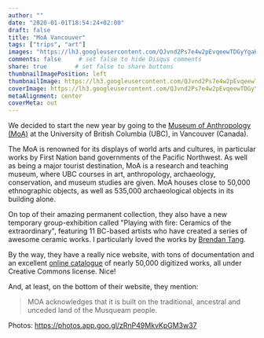 ```yaml
---
author: ""
date: "2020-01-01T18:54:24+02:00"
draft: false
title: "MoA Vancouver"
tags: ["trips", "art"]
images: "https://lh3.googleusercontent.com/QJvnd2Ps7e4w2pEvqeewTDGyYgaHE6u-YjAbWbvh9udSDdqqZlRgoydtAqKckPzwBBV4w-CjN5syZXxVQRnQ6epdoTWvvjW-MjTTOAbnlmkEnGhk5sI4soP9nTtFemzeF2Xd6wPmM4M=w1920-h1080"
comments: false     # set false to hide Disqus comments
share: true        # set false to share buttons
thumbnailImagePosition: left
thumbnailImage: https://lh3.googleusercontent.com/QJvnd2Ps7e4w2pEvqeewTDGyYgaHE6u-YjAbWbvh9udSDdqqZlRgoydtAqKckPzwBBV4w-CjN5syZXxVQRnQ6epdoTWvvjW-MjTTOAbnlmkEnGhk5sI4soP9nTtFemzeF2Xd6wPmM4M=w1920-h1080
coverImage: https://lh3.googleusercontent.com/QJvnd2Ps7e4w2pEvqeewTDGyYgaHE6u-YjAbWbvh9udSDdqqZlRgoydtAqKckPzwBBV4w-CjN5syZXxVQRnQ6epdoTWvvjW-MjTTOAbnlmkEnGhk5sI4soP9nTtFemzeF2Xd6wPmM4M=w1920-h1080
metaAlignment: center
coverMeta: out
---
```


We decided to start the new year by going to the [Museum of Anthropology (MoA)](https://moa.ubc.ca/) at the University of British Columbia (UBC), in Vancouver (Canada).

<!--more-->

The MoA is renowned for its displays of world arts and cultures, in particular works by First Nation band governments of the Pacific Northwest. As well as being a major tourist destination, MoA is a research and teaching museum, where UBC courses in art, anthropology, archaeology, conservation, and museum studies are given. MoA houses close to 50,000 ethnographic objects, as well as 535,000 archaeological objects in its building alone.

On top of their amazing permanent collection, they also have a new temporary group-exhibition called "Playing with fire: Ceramics of the extraordinary", featuring 11 BC-based artists who have created a series of awesome ceramic works. I particularly loved the works by [Brendan Tang](https://www.brendantang.com/).

By the way, they have a really nice website, with tons of documentation and an excellent [online catalogue](https://collection-online.moa.ubc.ca/home) of nearly 50,000 digitized works, all under Creative Commons license. Nice!

And, at least, on the bottom of their website, they mention:

> MOA acknowledges that it is built on the traditional, ancestral and unceded land of the Musqueam people.

Photos: https://photos.app.goo.gl/zRnP49MkvKpGM3w37

<script src="https://cdn.jsdelivr.net/npm/publicalbum@latest/embed-ui.min.js" async></script>
<div class="pa-gallery-player-widget" style="width:100%; height:480px; display:none;"
  data-link="https://photos.app.goo.gl/zRnP49MkvKpGM3w37"
  data-title="91 new photos by Jorge Cortell">
  <object data="https://lh3.googleusercontent.com/lzDkypZwp1gInLTg-_CDNE7SSeu7XBFjgq3iTLTpPt7ESGZNdU8DJnkyG4q8rwy8mJJtuMNRnQfXZdQ4lG5LOmT096NTlISig9PK7H7DEW6M-olVK7y4mhwpiZvFcksB2_rcbU8X0a4=w1920-h1080"></object>
  <object data="https://lh3.googleusercontent.com/zaCg-ixJD3qFG4Xj0xXi05U3gc4hbCBZKu0AzwuRmxMBp091__o-uzz3giGtZhRlqbuYr_3CRKjAn-0erFyH3WEqsVEFtrl-9cmrYl5-hAiLhbXydtJsEcO5Nw1nV_6rXMEAilJ6-to=w1920-h1080"></object>
  <object data="https://lh3.googleusercontent.com/HXduq4zz6iLCEtzg2VCfJ8Byjhzjfb09JMqPvJIqAgEwzR4lFD9x3qQ4fWfZe5vR2XL6pzDE8mw0MlWM5lMTQ8Tl6PNsSQZPkED1OvfkfhEdNyqNNP8BeZ_jKOioe8i2T_b3o0T1L-c=w1920-h1080"></object>
  <object data="https://lh3.googleusercontent.com/Al3gKAjQrd3oKaRVibFXMMYLD3xDzuxXSiHs8WHK4c0AwOdvC33aIDKx7Inlccr87z4NJ3xAS2kxscl_RbjBKFLYKmIBhMQpQOumvb8-2ASAD_p1tUtJzod8gBeizrHsy7IcUT1NIlQ=w1920-h1080"></object>
  <object data="https://lh3.googleusercontent.com/4EYzdpSgdhQNSAJLY3jvfMt6KOsDeoZIi2tKLi0e41753DrVbWokSymfAt3mhAcx3sv9E5LllvhPQ5TY4EmckeXhjRfRUhh8xEb2fGBy_g-wp5b91hBbiLHcvNNn6Q2HlqVMXDxAQU4=w1920-h1080"></object>
  <object data="https://lh3.googleusercontent.com/RwZ3za5Sny_M11Amg2NgQVyLMVchJcbSMe7JsZVySnhir0YAxzSHcpwD6gdHnHpTfQ2ksvTy8aRbhTV5XYkIgDGANts5tQErSrUdqdBS3N3CjgpUHfOcgjNB9q5uEH3211K3m11dKHU=w1920-h1080"></object>
  <object data="https://lh3.googleusercontent.com/IBlNKRVS6WBj3GvCi5urREmyeTwptuYi81PVfB1TjO77h2BVydvLLucB8P9bxCizkncP7Z16jFhCxFx3jVHKKnP2qx_PxbR9udOZeHrbrfhrqOUbsHKhfzsEhtXWOC5PopIcbPacM7E=w1920-h1080"></object>
  <object data="https://lh3.googleusercontent.com/3jvgiQj0RSg_luCKb5hJ2paT7RyQQyx25fkcpyNxy5dU1M_3QwYSrgZEQJdF2tOwfZjIlDd8mGNo09jfP-MCfz5Ch21bsOXFB3IyZVlF1S_Ci9aqJG1QBCqcqaG-M_VK7lIv-07DMqg=w1920-h1080"></object>
  <object data="https://lh3.googleusercontent.com/LZ4mOZ4s37Tt3e-TsUSMHHS-gC0_D-wPLDxrASNPXZEKYCv-LhZuPtZhUrceW_8PL5m2l06nV_z5eEzdJk1uf-86f03eqMKF4QTGEAZo5k0JRB9YI7vGoo0k7YAQNzgsbAkQYLJjS58=w1920-h1080"></object>
  <object data="https://lh3.googleusercontent.com/APfFR7ygSXTi894yCHnacOyiIEE7Mt31ufjKvJDgQIGvAyjYDBi7eIjVutrKwgRKi7eTVSaANNIeMhPasb0hYnBHPXqDKBslpT2dOpTf6QOz90frvFpt61xGakrVI5_vCWCW508xxZg=w1920-h1080"></object>
  <object data="https://lh3.googleusercontent.com/3HuecW4yE-AAVqWK0iOVbTpcuj5phO81rE07HERGkcbjHetTsf74K6LsWcocDKRCtVVocNTw764q2ppMCP7yVdwZNZIEEopABkqFUvaewnQAvp8LR9U2Oievr9Kpk4Yx-_zABS5Gzdg=w1920-h1080"></object>
  <object data="https://lh3.googleusercontent.com/YFiEM04mjaLHXFoBFplJ1ymhAlcJaTz80a7vENIgnSPKgjAjhpmzsMr02J2wLn1VLUp4i8f_ImR1ifqUj8XMnWv8RAqHlK3EOx7yiLUqJ9KdwYmhMVhyrIYIZ8VbjdTsuXNf0OHDZec=w1920-h1080"></object>
  <object data="https://lh3.googleusercontent.com/H3OQRUAKjaurf4hJTRisDLYuNmdVU-C0iAOzszbhcxVsTCsL4U_VyKy7d6SYL1nO1BxsShZUOUZ543KfGotpbIRXPxlgwLf4nZT4wFow8w-eV5AmBmXm_hwpzQXt4yWvRdM3PMBceAA=w1920-h1080"></object>
  <object data="https://lh3.googleusercontent.com/obS5IMa-AgZ-pDZrQGfQxPdVUP7jC-8f4mRu5NG1WmFA_F3PsD04xM4UDYGiRj_mRM5HxMh3S7FOwtMNGS0AbK-We__Zex0Q7ssmWIH5hgSyDItVWVuZOXwuaWAGaQMaQKuz6GXBWxk=w1920-h1080"></object>
  <object data="https://lh3.googleusercontent.com/M0_uMivPbnyAAWrZ7F9wwcvbWtgLtd5OAfBjS1cMNTBTR8RNfXV3_cUoKQOnxQUhZNAdi5q_tKpOuTYlmIURgVQsPKfrGNemWvxf965w3BqkqQyjokQkeAArY5maxxIojGqPwx4LYe8=w1920-h1080"></object>
  <object data="https://lh3.googleusercontent.com/ZJtxhmQa_DmQSC26a_uPYbCRFnFp3Izr4N_9gOGGMKq9ffuYMu9hanjfg9D3XZ6_8VHJaBoaXD_fNO2YTFWMw8Ju3RK2qdA72j9BfRK0HsIlRg0EtE0w_OqyWimxGNCycFVgae9m3Fg=w1920-h1080"></object>
  <object data="https://lh3.googleusercontent.com/a9oYUrcHxQxtFmNMihWawJM-I3kboo8nbKJcko_I51H5W8qopk1-qtrVNh4D5fEOErXAn_RUImR8HtZcwl9n7ZJ4MSLoqXLUOCEGYiJop8OfQwnWyxl9NDYFrlcZW3PDdtXrlulpca4=w1920-h1080"></object>
  <object data="https://lh3.googleusercontent.com/SpjhCeOUPubfO5rGGwmyAIStuda5miC0wxKqc1r-STIr7kz95fhklyrx-_INlggrdQkVFUXgs1b4WHjIRJ_ToMZJBYUz96JrEjY0CIyVBAcF-WAlMEf7GbDM6o9eafUDq-8PxgEyKLY=w1920-h1080"></object>
  <object data="https://lh3.googleusercontent.com/t3Zc2lHEZ9S47Irob7z5q8_ay9wOo6MLZ4jegBcecAMFFZGh-tG7d8y0jAlHP9s6Cr2rM8D7oJ5MFwhqEeMnskIqQxLx8LGi-ljE2o7uj2KfGQeOTDZlyfEFiCsEFsXlWFHcw-mImqE=w1920-h1080"></object>
  <object data="https://lh3.googleusercontent.com/jVFCDkl7xf3F2q-PD5ktIYp3wSePrvmwrayREMnrlBHo9x2M_IDoPa105a5Cq4YAraSByEibCtQU3qfQn8t_GkQB1er-yAnX7I25_qWgXV8Wfz6Pjwt9vQg1et20jeNdASm4M4DjJZw=w1920-h1080"></object>
  <object data="https://lh3.googleusercontent.com/YSumuc1_Nwk7eDYXhgDAmILwPYNpWUYIBZtW83fG2leSxi85zUFDDaKIOF5FkHKaoeESnillSynj-t4bvg1DbhLnmaDL1wrjXbdh6rFjSphh3AvXtSpr-Sycsn1hOm7CU9wElk8Ae48=w1920-h1080"></object>
  <object data="https://lh3.googleusercontent.com/Sv2gSY0gfh4BYjE6lbSZbid0S4oCrNV0RSWZ-5c410D9ysuTnZHLy3wJA09Lp4fyaZmn5YEU8SQp3BBhkwo8S6ssQT00epnOcB6beW3HdmUpS2P7u2y54A_drgdFmE-KB0zJXfC-cyM=w1920-h1080"></object>
  <object data="https://lh3.googleusercontent.com/B_bvcCcTirwGkYleV095IQE5V39A8b-RNeDlRYOp_2cj0Ws4cghxc2A1ojwFYChHp1cL4iW1LMaqxwdfCWNSTRuKpZ6lqu6szfWoH7pBAeAlAq1MG0rpJ-w48qT3ZdYpgwpE2fzmfsI=w1920-h1080"></object>
  <object data="https://lh3.googleusercontent.com/u8x4xIwELmFmFjoCZcb9QguxciYWBIowRhUxZa-zJuIRQP-XspslgyVJ6ulznBGVE4mAtk2UxPq4N_Owa7ivXpqa-V51FxvN2PeUva6YR1rVtJjZfwgHj_FMnkRK1YKhH_z92veTS0Y=w1920-h1080"></object>
  <object data="https://lh3.googleusercontent.com/xtE2C9MgYS3VPLpcLLeE82KZ8gRtrNJk6LWRklTmKQtdnaVwkgP9S-b15p9M05Hy6JOdJToxYGtOsnbDOBUgXACWc5RD6ptj4N-uigy3ahorDyjJKD1nllsIDhahEG4cUUjhE6BuL78=w1920-h1080"></object>
  <object data="https://lh3.googleusercontent.com/5ljWRuxeZ1OBL0nSr_6rfDVdnHpxp-FnqzCU6wGyrkcvjWTJCn3KQaiOhULhcMAEWpG8BmTLuf7_3mXZ6w5mNa9u1tLteb-irPzjxsZJkU3cojN9cGZu-WLV46Kyt7b5nzIJlsRr758=w1920-h1080"></object>
  <object data="https://lh3.googleusercontent.com/k7DRntRElCNjMNgFaTResvV11NZxEd3KrV8Nwm_bacnmElmf9qnjiAX40KaMbA8ouyDEX_OD7CVAHvJ8YvIjBJIW7gXv9LMFUbJ5duPkdCAYbYWn7xVl1yPdzJYr_gbo0SG97IbdgnQ=w1920-h1080"></object>
  <object data="https://lh3.googleusercontent.com/dm1ONbY4Gjr5PYDnlVbHCyPp-V6fjP4HOoE1M_x-H0WHDyP8GBxYZX2rUJf8w3Psp0aHwV8_YUcW2gTQZCGLfV7vFrrouF3DOamNxNOk32UtwfXLwittghBixRaq2cAM_hcVYDUSeZw=w1920-h1080"></object>
  <object data="https://lh3.googleusercontent.com/RPuWNkqm9bLwmCGYp_e1EHvCOsAZ9GyqA6Tk-J0VObvT2eXagL302sL4rnNIaOyFQQIClebHT5jhKS3ZFDsEwFJYzqKMvfDKiFbWx--7L4HXdC_KPsW141xjmgk6FeoK2soC9446fJw=w1920-h1080"></object>
  <object data="https://lh3.googleusercontent.com/BJqWVoRPFWCLODud4RiRSX3nqSoFxnPLSK9rctFMghB-kGr3WPVBN3KI1CMCLe6kdhIqY4N7GODOpB4i428lk_fxuWpw-Y1jnurIGl7VH9ClC84AKpIebVnuFh3fDXcsnubtv7LQEJ0=w1920-h1080"></object>
  <object data="https://lh3.googleusercontent.com/-72gVlzBfpaGCuZE8TchmtD0lgVidPpTrU_tiBJ12e4CMwYa9-bBqSGPIxknzIkYECm_yNOSnLxMQ0LG17DPpSiDOO0pfeWySXRGP93v5rQ-NV_3bB9eRG8qHih8NzZyHKG5x4VFHRo=w1920-h1080"></object>
  <object data="https://lh3.googleusercontent.com/SVyfE5phRH2SCusRZBaOsbf6pBEoy9dHVpEl7h0TP5ndhMoRFmkonYya3H6Wi0VVLdvhtUk467VhTMGjaZO5TnrEb0P5V76EAbwBs5XOKwQiBUBHWXsH2rXDM3D3NCIgdv--or1bebk=w1920-h1080"></object>
  <object data="https://lh3.googleusercontent.com/QuLo_plVz1g_2ggEQk3goEHHvGt-LR6-3jPJBAGygfpW4Ph8_EjBqV3xaMbttzsWU6m6Oje34dkWLQQGH_uAEw7IAN5GaDtikSHkCQZmGT_EcrcVMNdm0raXwYDt5awuYH7PaP0srK0=w1920-h1080"></object>
  <object data="https://lh3.googleusercontent.com/8Fxa_ahO3UcwPaG0KtIGo3rt4wTrT1pLFSFdgWUgzHv8dAibUYmroFsqYXm7TdePIJR1S9TIu6nSbCbPgwzq8jUCQsibfrmmDQUbrUbbaOwJOCPmvTyX7mm6m2GdpLv5JKqnvZndm_k=w1920-h1080"></object>
  <object data="https://lh3.googleusercontent.com/N_KaoC_dFwRD-lAyia9c9Vw2DJatgAqpdJ2NB9wLc-6sFUXTP_uSl9wAU3C0MQEwO593VtVcGmdabY2eMktjg0xZd83MnhRtB7e_ESOO68dj_fQJGuzvdW0Vcx9adRQVwo1Rf99HNf4=w1920-h1080"></object>
  <object data="https://lh3.googleusercontent.com/8BgNUPCrDKNuP3UfSJLITKmlxso8vfAN_jVUlQRy6IlHXYfxYzTEeQ8f3PZHFUvYYOY_PaHG-LZ-TBj95HxmPVfT7mMGo5-fn_Ek_cIqRZ9wRh2holg5OHBUE6_aKKoD-iTbDvHFBIk=w1920-h1080"></object>
  <object data="https://lh3.googleusercontent.com/rCz-cLuMuYLCp70TqgQVSWz6Z6JYVbxiGQk1gmnNnDy92DQK80hB9-3OOBh8iihqu-nihOO5WGum9e7YRMIqkj53NtyMkCtMJtkNeibIkCqjHNpwL1zEjhmYL-fnqsprLO2wLrdPBH4=w1920-h1080"></object>
  <object data="https://lh3.googleusercontent.com/AKqVMxnd63-SSW0fyZtqVQZsEztPOoWLEZlD9jCWqcgoZKrKUsKICW63mWIgdtRKBlu6EhdYVgr8jOWWzxecAFEy_KaroJMBv9KN4qogQTsb88xycU6uhMZHQCogzM5XHPaOfykScyQ=w1920-h1080"></object>
  <object data="https://lh3.googleusercontent.com/VU7fUPH3mO_y16RHJh2E7_RTZ0ufccfTaHL_CRweFBxgUaOhY4_rso-thqC6zok39C38iCoFaocbZ3Wjth1UrV5L0Ti2o3XNt2TTDNE44k_9c3nDV6gA1ioYSavxwfbmKSWy0dqpavU=w1920-h1080"></object>
  <object data="https://lh3.googleusercontent.com/-aLO5b7V3DHxRTWr0BsgOHyk6yZYDLGFnAXEssh8Yg6-e-QkML75Z3qMFEmX84EIsrKAjOpSGkslLlq0UuexgSq9IsRF5HYdh8hlwUUl_Wm_i09qv36OWUC32L73ovFFTME65o6Ta88=w1920-h1080"></object>
  <object data="https://lh3.googleusercontent.com/o2VwR1ju8J9HcHOFpAMzjrMSZKUntJMnYS0l4XYe4siQBVXXAz9ZsEdjG8YkH5q7DwIM4y3I3hE1HWTkSlCTMsHYhDXr4BBKbgm17QUXF1UtENz6pFxO5GeskunxwHqiVB_XKGjVT6Q=w1920-h1080"></object>
  <object data="https://lh3.googleusercontent.com/GKb5fjMHcjd6t4dfAVrTTMyHNb_HWqubyYunwEbDN3OPHtANeNQ-U7ZaIo4MdYrLCAS493g0idLx8g-6TvSqWa2vYvPtcdcLeGTneIXdctZXO14eLu5xB8NmscM8_1Yusaa9x87G2vk=w1920-h1080"></object>
  <object data="https://lh3.googleusercontent.com/bh3B38qFPH4uQ33XIVBm4tvI-yBXyxQaREzig946XGRmQfeTAz_o9EI8qRac1hdUdDBOFI6h0PPmDAFtobJ1b-K8LhUue5YSBaCa1FkTAPFz44y2zz9sVjydPRZbz16Q2m-6FEqLKwU=w1920-h1080"></object>
  <object data="https://lh3.googleusercontent.com/1tdGJvEn3QO0L9zrTnXV0RglDElIPrCpaulNEuVLQ-A8PAheBxvH5R6AcLtGPUrxw93QHI8A6IIga8Qf950EuP3WA0weOMDHmGKhon1WyJ9Vp_2NLd9r27_106kwvbZLM6Idy1_EcJI=w1920-h1080"></object>
  <object data="https://lh3.googleusercontent.com/Rxln4bNFK8ZyAns7ai-sd1En2jn_8FDX_gC4_lumh7eHl_LxRAvdtNg2FMAHbP7S2_YCldcnb8Kc8g1TCKPciiRy20CAYKTDhXIns9cu0kOiX6OJs9kZW-HLCjii0719C8Ut7JuCX9w=w1920-h1080"></object>
  <object data="https://lh3.googleusercontent.com/1bfKOaJwHnmUJQqLDLu2Dugtj7c39Gya_Z_PdcwWipqupAvI1Ekwc1rDXarqxi24dkkkn3WsZqWuINMyIsjNKUkV0bpdISfyxy5gJjppE0CylFvCPVp6-F1_1YEmuaf3_mqmL5bkYMo=w1920-h1080"></object>
  <object data="https://lh3.googleusercontent.com/EPsoiGedtTMfH7-Ls1HLMPdNfpn43LOMzeqtKaqvmeGnKcHT9JtcAWM3aTMS7xney4YmLTzxlLCpbgj03P3jTcL8Pw4QFR2fqMt4zfqm9bks6VzCpBYi1cOafNcq2lGcKEWQC0bOjE4=w1920-h1080"></object>
  <object data="https://lh3.googleusercontent.com/_5AA4uqN7GNjUh0ucmTsZdpvHzWSJ3QLRkgkz1VAHudeCPgSAt69bOyViae5z61C67-sE1l_80iIXJLBu_NiPeFliDkBCuuzyxzEXd4plv9UDTykWp0aozZvFxvvU6Ug1wSqkHLqWbg=w1920-h1080"></object>
  <object data="https://lh3.googleusercontent.com/KpDJK5GfxUTbVCAqy2ZUJ2SIySDlBVvn57ES8vqEUc2DBSa6i_0mfk4kNBM5Pn6gPr0XjfvYhpe0ozBzKGWYpu6wtmQuCazBNE-uPuXLisvFRhOXLVwo_EXd8snMd9HDa1SmXXHUsA4=w1920-h1080"></object>
  <object data="https://lh3.googleusercontent.com/u8iNCepQozBHEtmh51C1iB44hF8wv3M4REXh8dD2YyQk3zCRnRG12uzFUlfXpjm2ashZh7WB3T9zIzpnsyJvKVdrjXcYAaYwUC6pdaPfzaV4mQIh_hgUp6UbVfe-XDWYHtuxYl56Pv8=w1920-h1080"></object>
  <object data="https://lh3.googleusercontent.com/dSRxIH8xal6pN7Hb8xmMlxDRh39zFLLvNyOwsrhUA8kUtiODcbbxGY5NzxTZ00iS8A3TgRbJ-cJ0-UUgyNjPrziMrLaQH6j3ggkFJ6hD4pNaM5ni7nB2qScAAszEuRXFbRzQScS4ujU=w1920-h1080"></object>
  <object data="https://lh3.googleusercontent.com/loonJYkMueV44VITk-p4_fWV5qkPz67KuZM3PsxrjieeCVab_DnNNQTjzmRE1hWKxgOINPHFAUF9-Re3HLm3zedirgekJRzZ-BOGjviPflSa_-sldzLUaxrfQ4kIaA_XrIZHAWdq14o=w1920-h1080"></object>
  <object data="https://lh3.googleusercontent.com/yyFAdZnGGVvPGI7bbQFWSnU5uax2bnO6Js47zrX4d5cNQxZXqEmbsLSAFm7viRLKrrGZwH8aP13XML1SqK_oCT1_hyGRB1eAABidWEpoVncP4xfyAGN_K9rSU_TaiE8yMJmWEkO35ao=w1920-h1080"></object>
  <object data="https://lh3.googleusercontent.com/Olgwkv8DoutlPiLWwZ0Gg2t2IK-Z8mb_dKjuTNgTicr4TqrT7IDYWSCsXGOpouL81fxQ5Jxz60RgClFvcww_Zc63u6d_g7YN1nYBX5fbTpNp6h2A1R4paDLbypLxUU_SR99DFO8Fuz4=w1920-h1080"></object>
  <object data="https://lh3.googleusercontent.com/hDIs1ljumjEjzcRFzMKdEDiBAfEH21sFozLVuGuJtpGGcgrhl9uab3e3nhK6c9hl7KZ_6UB3CNhMYPWdiQhlK3_sq8WtimPgLLastLB-aAEGgXUL9nfrCxUJ5uX6dQJLqKro4RcHBZM=w1920-h1080"></object>
  <object data="https://lh3.googleusercontent.com/s7pIYRHOCHfGrZ96WG0Nx2_RdP2_pEGTAjdzVNgsX33eAql2wX9z1UjFxtt2_MavAcOE_tUF3dlLRHj-mfB-xdbYoSNkNTKmoOJlEfcENAyrPz-BVxLiWD0R9XGGwIyy9yPMyXiyQNE=w1920-h1080"></object>
  <object data="https://lh3.googleusercontent.com/WA9N06T5PcD2epEOKxaNlleqMXPG1pUWUXoVRThAuXgCpLtOmyP3pXVWIxMFjhINFkkUkJXl3V9WyBGRCmus0ks-zDkxLXE0zS2vfrvqxuLvHyF2wJv24CyZSilcichhy6Z8nTBfQpc=w1920-h1080"></object>
  <object data="https://lh3.googleusercontent.com/BURmri5vYDkBoJPoHlppXlKMvvOmvvRwOABlLv7Mmu6Hhx7LGvRIYHb5td0qcfZVRWKnVmfNdLF93rentMy8pjp50XYEF3ub9wMV9ZSk10f4vEo9DxmaA2HiBOerBy_CENXLUnmpV-A=w1920-h1080"></object>
  <object data="https://lh3.googleusercontent.com/2M6x4APQiE7f1u7pmT_s8ipk2O2-XKjrre54qu6LfGZulEUBUjvYgxncryNOuZsGet1recW9EF9970Pwc-iEujcT5nZbGO3CNA12XuRJ3pGvX13EseLlfg9TrpYd9qmjF24pbgB2Ksc=w1920-h1080"></object>
  <object data="https://lh3.googleusercontent.com/-NS2UcyL99RkaCQmMMoALy5H4bQWwUmuaiSw-98LE9QuvuT-GDpaEUbmc14uyKxTlbaqeKsg225y-_RmjQT0h7syhN-ZTCUc05HqlFtTztK53DSPKDLZtbTWSbHai258ADOJ0_ccEdY=w1920-h1080"></object>
  <object data="https://lh3.googleusercontent.com/G-7aTVAyKC3d7t52XdHhLDaljRBcHZvmM0oebXbenWr_mM1vvPzsebT6LYZoByu4bDy4uaeQc9J8xDTGBBVxQ-RDiuZ61-Hkoys3aAaxIsUMMEU_fpp_JYJkrdbMfkUSdeig1pmhV0c=w1920-h1080"></object>
  <object data="https://lh3.googleusercontent.com/mFvf-dlwH7NvuVra0N6xnBC2xQ4jOoP5T1Ymo1oCJW8cLMqBUDrldtR8opcQWjSeEsjkZ-F8Ov-neMd-gTrt1dWfaFOq8G0OioXoMGQfbMNgeN5EzEn6YoR5OqZUIPw3qed4QHLwI1Q=w1920-h1080"></object>
  <object data="https://lh3.googleusercontent.com/-8LoWZBxGUtZvEeFZMXx4cNKpXjkBBm9J7cgugDUyfc6xSqzPFz8nWz3nuVEZSqQOjbnPVLh1CplT-0yzzwTGbzC3P2oGw2AMWSbSqYXOP6KemRCYRhwP_NRWlaZ-q2HNWIrfF7qHRI=w1920-h1080"></object>
  <object data="https://lh3.googleusercontent.com/qPx57Z0KZWO5BcEbV2IiG8-NJSxzTDnsCrKk5Tf0skCmcp3ujwZDUtUxWRPBEc6bX9BCcWLiWCRqTLZYxLwhJcdrGVXGOvL2u7i-EV3sLS-Q4q-yFF36Bh6ez37ARSAHqRjp9EktyXI=w1920-h1080"></object>
  <object data="https://lh3.googleusercontent.com/TFYnBg-iofOAirKB1A1dFVCBcT3GWTWyn5mXwp0LQ2RNhZsOhvSvFY-haJSu9aEpN-pu0rmcByeublIo43iRKs-aJuq2o0jdNT1ROuCARTXzZafCBKrys92PjlrRxxrLY0D_oORLklo=w1920-h1080"></object>
  <object data="https://lh3.googleusercontent.com/Scgub2KsPTWwXHEycSOUc3U-hCnJfTJYqskTNplC7bX-2Iich-XQ-FDpsAqGfEPxVa4XQvKPITAnTbCx09fnoTXaVYMcTWe1uS3ZckVgjgt_r33A8YD37kEAW9EJAJv0QK4ksjI3o-w=w1920-h1080"></object>
  <object data="https://lh3.googleusercontent.com/OA1eq1RRL-SkbwD9m0b9qKIoW7rG8Hf0A1JmZ1c_3nXBMKSFqWHMiU-I4dvMmuGuIHu06oCfikaRlG9wud_pGskCokpo3e28Y69J6SQ40POCIpZllUSmLgX4e-9Ayeo8i8sCNdzK1ow=w1920-h1080"></object>
  <object data="https://lh3.googleusercontent.com/QoAdXB49pqw66R5rGleSAwnae5VFraOK3yurpKE9B3Pb0ulMO7AhpejogC3ke4nFzPXlPbiYH5nRiuWgf7fiPagUoL7iGANXX1gYlirh2_kfpOEX6p0AUGmDiLRtTVv8XOxsxXzJ1Bs=w1920-h1080"></object>
  <object data="https://lh3.googleusercontent.com/cAllcgQbdQ3dj5JO5FIemc3Q8gSCqcWipOuGWovX5GTmJeL2XhrmxI9qrMYgm_tgECZh7zAPDxo0GBGBwSgke9iq4D7ZVcSYlzmMLAtrT_vv7QuTfQlPz2urW2BL5OhIR4EOUSeVCB8=w1920-h1080"></object>
  <object data="https://lh3.googleusercontent.com/P4JBvliGlmiyR546kQZAk4qVxX60b6eDS414Li5gvrw4TjcPyM__zme7Hjb3VHlGdPgkZcOmi10UM5a7_XywUk9vYK3EvTuorcunE6FoXt_fMcbvL0R9bVC4BF-Sr88g1UL4CouUTM0=w1920-h1080"></object>
  <object data="https://lh3.googleusercontent.com/jx_fHeRBBmp8Urk_i77q8h4U9yTYwsPlqvRR10cI_5b9OXRNou26RP1n88qp3P5qo0fIDlI9wPbbA5Qj1AnCBaPYvdGBdRYn4niqPZGyXCnos8Xwsgnc8wzSb__4Dq_9lEVcd0oukug=w1920-h1080"></object>
  <object data="https://lh3.googleusercontent.com/NqFs1yJcuYaTbYvuxV626B1KCYWM_JRR3W998IGC42EkiXpGetDE29nLIK8lMHjrQc4LP5mRfwxCNL2cs05PaTwhkSURAxRHqHJhJYynrXLWazjp99tVS03LZZixbnUZDBlPQi9hsxk=w1920-h1080"></object>
  <object data="https://lh3.googleusercontent.com/VeSEpr5-tXGW7GBHrnBphiNC2BChU3eG-Kc9tvQlGLwXS9h1pEiLDJJzd_YgnuvekxniETUZWn4-kXQhZHha9fB8JhN5ImgiX-Txgc1Pg8gB_-pKE_XyLbSqdzI20cgUn8ocIZjDPo4=w1920-h1080"></object>
  <object data="https://lh3.googleusercontent.com/iRMAkQFHiepNudY2qPvk1uOTNtARbATitwE1tnAVhHJGihN0RG50mIeu5p0QK0HOfRquU6-KD8ZDwQti7YDy_0pkQ0YMIt5lXYtfH4kiP4rklzBAQ99TXLJLmhLv4JVMwgzavm-kgJ8=w1920-h1080"></object>
  <object data="https://lh3.googleusercontent.com/zr3oOgsAXmpQ5V7VYCz-Cq35TtIuxcGoiXznBpPuAEmcFR2Cdy9xOpL6RHEFg_wgnKmTwHtYDuk6NuT6u1RpMDgoFMbbq82c--Z0ZcwD1s43XJHF0fOUdm2UAQYOytRD70Mq1I7cdhw=w1920-h1080"></object>
  <object data="https://lh3.googleusercontent.com/UYgSTljX8jNdw0y0aaFcIWgLQKNsBac5eAhAU4pwdppwuK7Ddx_aAtCJgiD7-qhBaXT8SJjSebW_qAyNPT9f9fErQerU0-95ubmQPyf5JKyKba9gfZ4sCUdgw2W-Itif0ALaGFqx4hM=w1920-h1080"></object>
  <object data="https://lh3.googleusercontent.com/b7qIVkvbwtZljhvbnbkb5gywnVQh6N09tuN3D1OYl0sfS9vLN7sCDtgAF9WNZQnVP8Ct6OuerRkWUro4KLZpy3iuGHYA825_AgHMbSAGA4og4ECWcvzaVoUbJ95CyDJFxCvGY7yWT0M=w1920-h1080"></object>
  <object data="https://lh3.googleusercontent.com/BcKM1aBqM4eEvXONy7GNZ2aC68U5i0GXBg3zRyqoXbRwwJOQNW9Nwt17Epl0f4ZONhPP_bekzdkC5E-DF-7B4X18lr8Y4Atvg3CEp10Rnr9gp1kXXFp4RFsCJxHSNEGy26w6sVApZtc=w1920-h1080"></object>
  <object data="https://lh3.googleusercontent.com/wVAGEnqAx6Ag95CLpP2peZRRG_HCc4KhLJvwGvp8DlZKyNwfzbpytI6891wz1m886j2sSpKW3xRhYVmiXojV8_RMDlUnSG13U2PO6bq5A_8svgqHOJt9HAFJ-Mga01H280lvKOP6e6E=w1920-h1080"></object>
  <object data="https://lh3.googleusercontent.com/O6bcHRBKEBaOjnXwWcTDj8Ied7nzDhzLq87nbF7rQoNEwkbHTqOV_M1OAdwkuZOVcEEUtPu3Nz6ssal8X3eELRfWgqy-LAvuCtmSrFQwXLkSiBIZNXp2ZFDxqi5X_ZhQyEJdfkFd8Os=w1920-h1080"></object>
  <object data="https://lh3.googleusercontent.com/Qsc-kL9jMLt89tsyaYIAUPAfPGY7qBggsyV9V4F48mhx4LYAFqboOVROsQf4d4gAY2-aEoO_gkZ-qWXkEj0sXFtQM7MMR9d9SVb1iCbX-KXM02Oowafoj_lUAK4a1Yuj48WhYozKrrY=w1920-h1080"></object>
  <object data="https://lh3.googleusercontent.com/CNeJgHjwZ1lTEGV4cUV1tKenGaPWOwjb8HyLwvRhGixHZd7RVwJLe-n40dqa80RYhb5bhicormphgtpEkEV8stAl_L5uyLFeQoEgMdfAA_3E0mTM0ilNk3wUZZY9wZa_GghBg2mrvGk=w1920-h1080"></object>
  <object data="https://lh3.googleusercontent.com/U4_oJPJt0rABAj0ZQJJgfA4zLLsspBe-AdfL5Omc4pp-Us8N3BHUufPUY4D0bPFWfNgZxOlJE6eVjErrON1toTZ1-5XYBrhe5y709AVPWuQ9ka8xs9vvV1-Jf8Mvq_hwpfSkvIk0Bcw=w1920-h1080"></object>
  <object data="https://lh3.googleusercontent.com/cnsixNIhCobBVed9ibOEL9LgE8nbGgJL3zSP8LgYdIyL7fuvYO_u5MC_ZV-il8bHBOhOnzhdWtYtKm5IaEIMfs-_zBI35YqpjG-nl4Uit6tzIlb27ViR7usNLwLiQOvtE1YECBQys50=w1920-h1080"></object>
  <object data="https://lh3.googleusercontent.com/Napuul-mBfKTBdcjJJ8Bi_3lF2R8To0smhCQYDRNf9TM27XZdJeufOcHqKW99w3aH9pBHOkrOvnpe5o7n9W1BO5jijCNxOh1Surz_hheVNmcjgPI4ezt-NCYyDpZS5gVR_w6m2uMtN0=w1920-h1080"></object>
  <object data="https://lh3.googleusercontent.com/j0KQjZNEiUkbMpvchxe9rQXpN7ivqYCQQlwx7GQcoicCeC3Iqd-TEtvN8ZMoYvU9N0-GIY6NVu-Kks8IjV3Ibj9pUlNr-FR1tqE4Rbma2Gj2LFr0ocgI8WVLpLEGM1nACXZUd8Nw0I4=w1920-h1080"></object>
  <object data="https://lh3.googleusercontent.com/x4wa_-Cyn48m_KLS2z2KYaJVid6PyX4YvLbGcjECtvKCeQRb1lshvO7F14p4ZahbWVw1SMfWckOxUtrtcauDZqZJ84DDZjhqEDznIhArGQHZDg7t0CIUn1taMYUOUOifLTxChoLLhnM=w1920-h1080"></object>
  <object data="https://lh3.googleusercontent.com/cOIFL7zMmLeyP6v9j-_rTktrjTy227OoDjGMz44sXFi9-q6M_AZAB9ubda9WU7ObolewAP5zQoF88ATtQmPpGGrjEslMhJU0DH9cG4ehJxl497wMUn-s42tiZvUzJkawqXyAds2Wm0M=w1920-h1080"></object>
  <object data="https://lh3.googleusercontent.com/KG5bzqnQ7RGrk-b7kEGDdUb4fIVxr5Q7Y-09ywk8xxCwyuk91tKffwLdgTf0MoOFyp3j-kH-a6tevJcTU_ZnxZJ4LaOF1QVfRtlOEERw_BmF0xX5CQjD4r07X2JOTtXXTmZFZNy2GqI=w1920-h1080"></object>
  <object data="https://lh3.googleusercontent.com/M-zp8zPVTxe6PU4Kuad4bYlWHSssfdqJCCkRT_Qxm8ncMZkpM4jyriZPnaznRGQeMiH34hu83-Qf4RQUbS9dEvozdmmAHHknb7sne-wI7AErgs3LIf6tDFiEXlqgADYfuhUvftDkcOA=w1920-h1080"></object>
  <object data="https://lh3.googleusercontent.com/qFrXXmXBeiArT5Ynpk5sOqCfeIUah4ZahR3IdqLfeLU96fQ0g8Zd15flSnXVZc0p4H5M6nBnYHjtA-CwEAWQEA_pbnUYn2Ru1kBlQNo7NmdK-OWkQ7SV1zip7VHmAqpRyT29ZxxNQfA=w1920-h1080"></object>
</div>
